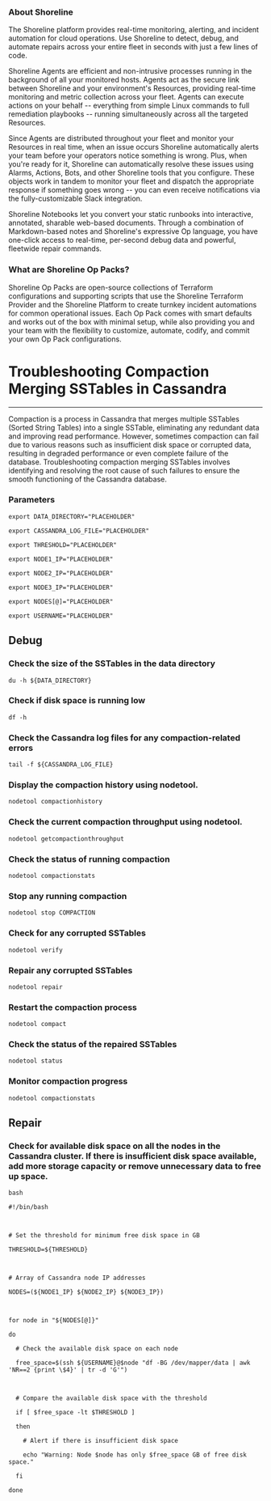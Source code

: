 
### About Shoreline
The Shoreline platform provides real-time monitoring, alerting, and incident automation for cloud operations. Use Shoreline to detect, debug, and automate repairs across your entire fleet in seconds with just a few lines of code.

Shoreline Agents are efficient and non-intrusive processes running in the background of all your monitored hosts. Agents act as the secure link between Shoreline and your environment's Resources, providing real-time monitoring and metric collection across your fleet. Agents can execute actions on your behalf -- everything from simple Linux commands to full remediation playbooks -- running simultaneously across all the targeted Resources.

Since Agents are distributed throughout your fleet and monitor your Resources in real time, when an issue occurs Shoreline automatically alerts your team before your operators notice something is wrong. Plus, when you're ready for it, Shoreline can automatically resolve these issues using Alarms, Actions, Bots, and other Shoreline tools that you configure. These objects work in tandem to monitor your fleet and dispatch the appropriate response if something goes wrong -- you can even receive notifications via the fully-customizable Slack integration.

Shoreline Notebooks let you convert your static runbooks into interactive, annotated, sharable web-based documents. Through a combination of Markdown-based notes and Shoreline's expressive Op language, you have one-click access to real-time, per-second debug data and powerful, fleetwide repair commands.

### What are Shoreline Op Packs?
Shoreline Op Packs are open-source collections of Terraform configurations and supporting scripts that use the Shoreline Terraform Provider and the Shoreline Platform to create turnkey incident automations for common operational issues. Each Op Pack comes with smart defaults and works out of the box with minimal setup, while also providing you and your team with the flexibility to customize, automate, codify, and commit your own Op Pack configurations.

# Troubleshooting Compaction Merging SSTables in Cassandra
---

Compaction is a process in Cassandra that merges multiple SSTables (Sorted String Tables) into a single SSTable, eliminating any redundant data and improving read performance. However, sometimes compaction can fail due to various reasons such as insufficient disk space or corrupted data, resulting in degraded performance or even complete failure of the database. Troubleshooting compaction merging SSTables involves identifying and resolving the root cause of such failures to ensure the smooth functioning of the Cassandra database.

### Parameters
```shell
export DATA_DIRECTORY="PLACEHOLDER"

export CASSANDRA_LOG_FILE="PLACEHOLDER"

export THRESHOLD="PLACEHOLDER"

export NODE1_IP="PLACEHOLDER"

export NODE2_IP="PLACEHOLDER"

export NODE3_IP="PLACEHOLDER"

export NODES[@]="PLACEHOLDER"

export USERNAME="PLACEHOLDER"
```

## Debug

### Check the size of the SSTables in the data directory
```shell
du -h ${DATA_DIRECTORY}
```

### Check if disk space is running low
```shell
df -h
```

### Check the Cassandra log files for any compaction-related errors
```shell
tail -f ${CASSANDRA_LOG_FILE}
```

### Display the compaction history using nodetool.
```shell
nodetool compactionhistory
```

### Check the current compaction throughput using nodetool.
```shell
nodetool getcompactionthroughput
```

### Check the status of running compaction
```shell
nodetool compactionstats
```

### Stop any running compaction
```shell
nodetool stop COMPACTION
```

### Check for any corrupted SSTables
```shell
nodetool verify
```

### Repair any corrupted SSTables
```shell
nodetool repair
```

### Restart the compaction process
```shell
nodetool compact
```

### Check the status of the repaired SSTables
```shell
nodetool status
```

### Monitor compaction progress
```shell
nodetool compactionstats
```

## Repair

### Check for available disk space on all the nodes in the Cassandra cluster. If there is insufficient disk space available, add more storage capacity or remove unnecessary data to free up space.
```shell
bash

#!/bin/bash



# Set the threshold for minimum free disk space in GB

THRESHOLD=${THRESHOLD}



# Array of Cassandra node IP addresses

NODES=(${NODE1_IP} ${NODE2_IP} ${NODE3_IP})



for node in "${NODES[@]}"

do

  # Check the available disk space on each node

  free_space=$(ssh ${USERNAME}@$node "df -BG /dev/mapper/data | awk 'NR==2 {print \$4}' | tr -d 'G'")



  # Compare the available disk space with the threshold

  if [ $free_space -lt $THRESHOLD ]

  then

    # Alert if there is insufficient disk space

    echo "Warning: Node $node has only $free_space GB of free disk space."

  fi

done


```